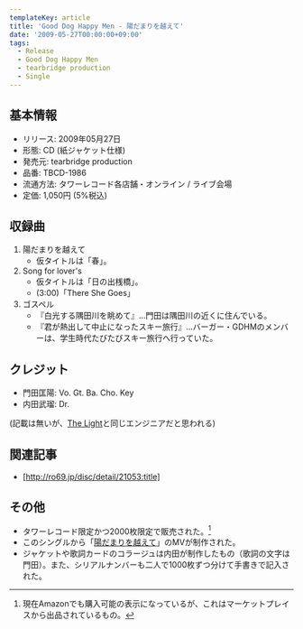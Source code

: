 ```yaml
---
templateKey: article
title: 'Good Dog Happy Men - 陽だまりを越えて'
date: '2009-05-27T00:00:00+09:00'
tags:
  - Release
  - Good Dog Happy Men
  - tearbridge production
  - Single
---
```

## 基本情報

* リリース: 2009年05月27日
* 形態: CD (紙ジャケット仕様)
* 発売元: tearbridge production
* 品番: TBCD-1986
* 流通方法: タワーレコード各店舗・オンライン / ライブ会場
* 定価: 1,050円 (5%税込)

## 収録曲

1. 陽だまりを越えて
   * 仮タイトルは「春」。
1. Song for lover's
   * 仮タイトルは「日の出桟橋」。
   * (3:00)「There She Goes」
1. ゴスペル
   * 『白光する隅田川を眺めて』…門田は隅田川の近くに住んでいる。
   * 『君が熱出して中止になったスキー旅行』…バーガー・GDHMのメンバーは、学生時代たびたびスキー旅行へ行っていた。

## クレジット

* 門田匡陽: Vo. Gt. Ba. Cho. Key
* 内田武瑠: Dr.

(記載は無いが、[The Light](/articles/2010-01-27-000000)と同じエンジニアだと思われる)

## 関連記事

* [http://ro69.jp/disc/detail/21053:title]

## その他

* タワーレコード限定かつ2000枚限定で販売された。[^1]
* このシングルから「[陽だまりを越えて](https://www.youtube.com/watch?v=tnQhPCT0PHI)」のMVが制作された。
* ジャケットや歌詞カードのコラージュは内田が制作したもの（歌詞の文字は門田）。また、シリアルナンバーも二人で1000枚ずつ分けて手書きで記入された。

[^1]: 現在Amazonでも購入可能の表示になっているが、これはマーケットプレイスから出品されているもの。
